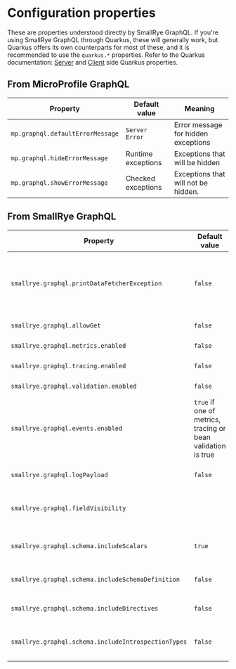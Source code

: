 Configuration properties
========================

These are properties understood directly by SmallRye GraphQL. If you're using SmallRye GraphQL through
Quarkus, these will generally work, but Quarkus offers its own counterparts for most of these, 
and it is recommended to use the `quarkus.*` properties. Refer to the Quarkus documentation: 
[Server](https://quarkus.io/guides/all-config#quarkus-smallrye-graphql_quarkus-smallrye-graphql-smallrye-graphql) and
[Client](https://quarkus.io/guides/all-config#quarkus-smallrye-graphql-client_quarkus-smallrye-graphql-client-smallrye-graphql-client)
side Quarkus properties.

From MicroProfile GraphQL
-------------------------

| Property | Default value | Meaning |
| ------------ | ------------- | ------------ |
| `mp.graphql.defaultErrorMessage` | `Server Error`  | Error message for hidden exceptions |
| `mp.graphql.hideErrorMessage` | Runtime exceptions  | Exceptions that will be hidden |
| `mp.graphql.showErrorMessage` | Checked exceptions  | Exceptions that will not be hidden. |

From SmallRye GraphQL
---------------------


| Property | Default value | Meaning |
| ------------ | ------------- | ------------ |
| `smallrye.graphql.printDataFetcherException` | `false`  | Include the stacktrace of the data fetching exception in the log output |
| `smallrye.graphql.allowGet` | `false`  | Allow HTTP GET Method |
| `smallrye.graphql.metrics.enabled` | `false` | Enable metrics |
| `smallrye.graphql.tracing.enabled` | `false` | Enable tracing |
| `smallrye.graphql.validation.enabled` | `false` | Enable Bean Validation |
| `smallrye.graphql.events.enabled`| `true` if one of metrics, tracing or bean validation is true | Enable eventing |
| `smallrye.graphql.logPayload`| `false` | Log the payload in the log file |
| `smallrye.graphql.fieldVisibility` |   | To control the field visibility on introspection |
| `smallrye.graphql.schema.includeScalars`| `true` | Include Scalar definitions in the schema |
| `smallrye.graphql.schema.includeSchemaDefinition` | `false` | Include Schema definition |
| `smallrye.graphql.schema.includeDirectives` | `false` | Include directives in the schema |
| `smallrye.graphql.schema.includeIntrospectionTypes` | `false` |  Include Introspection types in the schema |